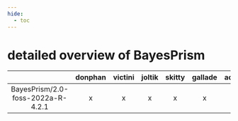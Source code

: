 ```yaml
---
hide:
  - toc
---
```


detailed overview of BayesPrism
===============================

| |donphan|victini|joltik|skitty|gallade|accelgor|swalot|doduo|
| :---: | :---: | :---: | :---: | :---: | :---: | :---: | :---: | :---: |
|BayesPrism/2.0-foss-2022a-R-4.2.1|x|x|x|x|x|x|x|x|
